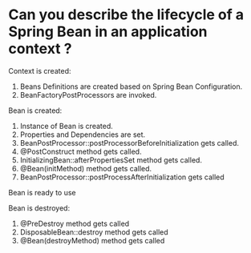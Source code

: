 # Can you describe the lifecycle of a Spring Bean in an application context ?
Context is created:
1. Beans Definitions are created based on Spring Bean Configuration.
2. BeanFactoryPostProcessors are invoked.

Bean is created:
1. Instance of Bean is created.
2. Properties and Dependencies are set.
3. BeanPostProcessor::postProcessorBeforeInitialization gets called.
4. @PostConstruct method gets called.
5. InitializingBean::afterPropertiesSet method gets called.
6. @Bean(initMethod) method gets called.
7. BeanPostProcessor::postProcessAfterInitialization gets called

Bean is ready to use

Bean is destroyed:
1. @PreDestroy method gets called
2. DisposableBean::destroy method gets called
3. @Bean(destroyMethod) method gets called

